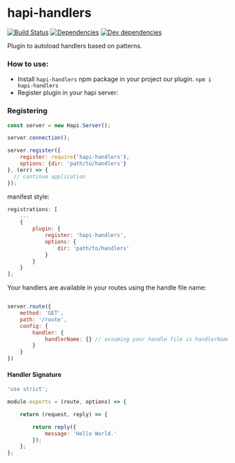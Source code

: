 # hapi-handlers
[![Build Status][travis-badge]][travis-url]
[![Dependencies][david-badge]][david-url]
[![Dev dependencies][david-dev-badge]][david-url]

[travis-badge]: https://travis-ci.org/ar4mirez/hapi-handlers.svg?token=Y5c2Yh3HiTw9G5oH7ZkQ&branch=master
[travis-url]: https://travis-ci.org/ar4mirez/hapi-handlers
[david-badge]: https://david-dm.org/ar4mirez/hapi-handlers.svg
[david-dev-badge]: https://david-dm.org/ar4mirez/hapi-handlers/dev-status.svg
[david-url]: https://david-dm.org/ar4mirez/hapi-handlers
[david-dev-url]: https://david-dm.org/ar4mirez/hapi-handlers#info=devDependencies

Plugin to autoload handlers based on patterns.

### How to use:
- Install `hapi-handlers` npm package in your project our plugin.
`npm i hapi-handlers`
- Register plugin in your hapi server:

### Registering

```javascript
const server = new Hapi.Server();

server.connection();

server.register({
    register: require('hapi-handlers'),
    options: {dir: 'path/to/handlers'}
}, (err) => {
  // continue application
});
```

manifest style:
```javascript
registrations: [
    ...
    {
        plugin: {
            register: 'hapi-handlers',
            options: {
                dir: 'path/to/handlers'
            }
        }
    }
];
```

Your handlers are available in your routes using the handle file name:
```javascript

server.route({
    method: 'GET',
    path: '/route',
    config: {
        handler: {
            handlerName: {} // assuming your handle file is handlerName
        }
    }
})
```

#### Handler Signature
```javascript
'use strict';

module.exports = (route, options) => {

    return (request, reply) => {

        return reply({
            message: 'Hello World.'
        });
    };
};
```
